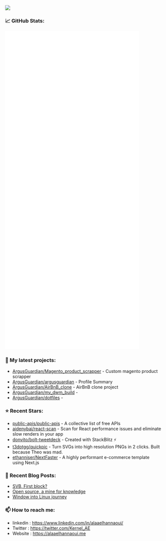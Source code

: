 <img align="center" src="https://media1.giphy.com/media/13HgwGsXF0aiGY/giphy.gif" />

### 📈 GitHub Stats:

<p align="left"><img src="https://raw.githubusercontent.com/Argusguardian/argusguardian/main/github-metrics.svg" /></p>

### 🌱 My latest projects:

- [ArgusGuardian/Magento_product_scrapper](https://github.com/ArgusGuardian/Magento_product_scrapper) - Custom magento product scrapper
- [ArgusGuardian/argusguardian](https://github.com/ArgusGuardian/argusguardian) - Profile Summary
- [ArgusGuardian/AirBnB_clone](https://github.com/ArgusGuardian/AirBnB_clone) - AirBnB clone project
- [ArgusGuardian/my_dwm_build](https://github.com/ArgusGuardian/my_dwm_build) - 
- [ArgusGuardian/dotfiles](https://github.com/ArgusGuardian/dotfiles) - 
### ⭐ Recent Stars:

- [public-apis/public-apis](https://github.com/public-apis/public-apis) - A collective list of free APIs
- [aidenybai/react-scan](https://github.com/aidenybai/react-scan) - Scan for React performance issues and eliminate slow renders in your app
- [donvito/bolt-tweetdeck](https://github.com/donvito/bolt-tweetdeck) - Created with StackBlitz ⚡️
- [t3dotgg/quickpic](https://github.com/t3dotgg/quickpic) - Turn SVGs into high resolution PNGs in 2 clicks. Built because Theo was mad.
- [ethanniser/NextFaster](https://github.com/ethanniser/NextFaster) - A highly performant e-commerce template using Next.js 
### 📰 Recent Blog Posts:

- [SVB, First block?](https://alaaelhannaoui.me/blog/svb-collapse/)
- [Open source, a mine for knowledge](https://alaaelhannaoui.me/blog/open-source/)
- [Window into Linux journey](https://alaaelhannaoui.me/blog/window-to-linux/)

### 📫 How to reach me:

- linkedin : <https://www.linkedin.com/in/alaaelhannaoui/>
- Twitter : <https://twitter.com/Kernel_AE>
- Website : <https://alaaelhannaoui.me>
